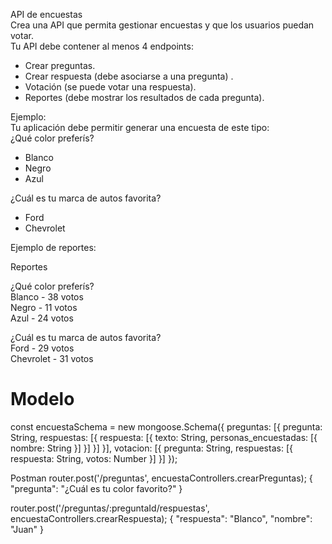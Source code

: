 API de encuestas  
Crea una API que permita gestionar encuestas y que los usuarios puedan votar.  
Tu API debe contener al menos 4 endpoints:  
* Crear preguntas.  
* Crear respuesta (debe asociarse a una pregunta) . 
* Votación (se puede votar una respuesta).  
* Reportes (debe mostrar los resultados de cada pregunta).  

Ejemplo:  
Tu aplicación debe permitir generar una encuesta de este tipo:    
¿Qué color preferís? 
- Blanco  
- Negro  
- Azul  

¿Cuál es tu marca de autos favorita?  
- Ford  
- Chevrolet  

Ejemplo de reportes:

Reportes  

¿Qué color preferís?  
Blanco - 38 votos  
Negro - 11 votos  
Azul - 24 votos  

¿Cuál es tu marca de autos favorita?  
Ford - 29 votos  
Chevrolet - 31 votos  

# Modelo    
const encuestaSchema = new mongoose.Schema({
    preguntas: [{
        pregunta: String,
        respuestas: [{
            respuesta: [{
                texto: String,
                personas_encuestadas: [{
                    nombre: String
                }]
            }]
        }]
    }],
    votacion: [{
        pregunta: String,
        respuestas: [{
            respuesta: String,
            votos: Number
        }]
    }]
});

Postman
router.post('/preguntas', encuestaControllers.crearPreguntas);
{
    "pregunta": "¿Cuál es tu color favorito?"
} 

router.post('/preguntas/:preguntaId/respuestas', encuestaControllers.crearRespuesta);
{
  "respuesta": "Blanco",
  "nombre": "Juan"
}
